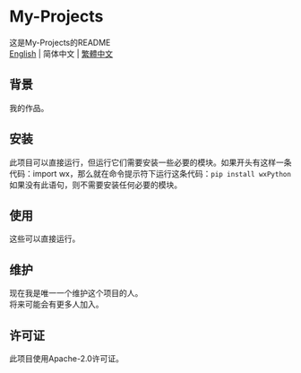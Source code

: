 # My-Projects
这是My-Projects的README  
[English](https://github.com/xinxin2021/my-projects/blob/main/README.md) | 简体中文 | [繁體中文](https://github.com/xinxin2021/my-projects/blob/main/README_tc.md)
## 背景
我的作品。
## 安装
此项目可以直接运行，但运行它们需要安装一些必要的模块。如果开头有这样一条代码：import wx，那么就在命令提示符下运行这条代码：`pip install wxPython`  
如果没有此语句，则不需要安装任何必要的模块。
## 使用
这些可以直接运行。
## 维护
现在我是唯一一个维护这个项目的人。  
将来可能会有更多人加入。
## 许可证
此项目使用Apache-2.0许可证。
